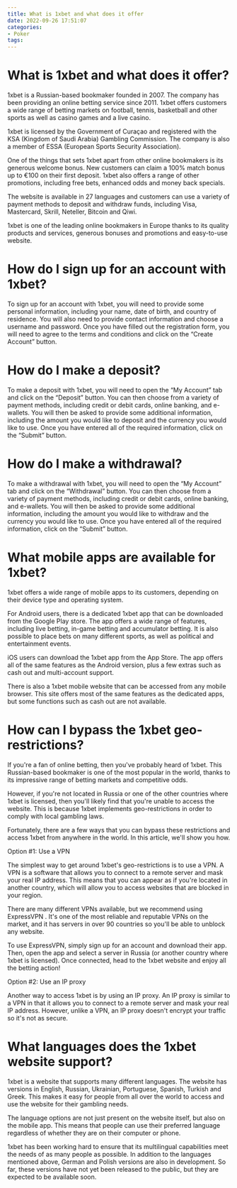```yaml
---
title: What is 1xbet and what does it offer
date: 2022-09-26 17:51:07
categories:
- Poker
tags:
---
```



#  What is 1xbet and what does it offer?

1xbet is a Russian-based bookmaker founded in 2007. The company has been providing an online betting service since 2011. 1xbet offers customers a wide range of betting markets on football, tennis, basketball and other sports as well as casino games and a live casino.

1xbet is licensed by the Government of Curaçao and registered with the KSA (Kingdom of Saudi Arabia) Gambling Commission. The company is also a member of ESSA (European Sports Security Association).

One of the things that sets 1xbet apart from other online bookmakers is its generous welcome bonus. New customers can claim a 100% match bonus up to €100 on their first deposit. 1xbet also offers a range of other promotions, including free bets, enhanced odds and money back specials.

The website is available in 27 languages and customers can use a variety of payment methods to deposit and withdraw funds, including Visa, Mastercard, Skrill, Neteller, Bitcoin and Qiwi.

1xbet is one of the leading online bookmakers in Europe thanks to its quality products and services, generous bonuses and promotions and easy-to-use website.

#  How do I sign up for an account with 1xbet?

To sign up for an account with 1xbet, you will need to provide some personal information, including your name, date of birth, and country of residence. You will also need to provide contact information and choose a username and password. Once you have filled out the registration form, you will need to agree to the terms and conditions and click on the “Create Account” button.

# How do I make a deposit?

To make a deposit with 1xbet, you will need to open the “My Account” tab and click on the “Deposit” button. You can then choose from a variety of payment methods, including credit or debit cards, online banking, and e-wallets. You will then be asked to provide some additional information, including the amount you would like to deposit and the currency you would like to use. Once you have entered all of the required information, click on the “Submit” button.

# How do I make a withdrawal?

To make a withdrawal with 1xbet, you will need to open the “My Account” tab and click on the “Withdrawal” button. You can then choose from a variety of payment methods, including credit or debit cards, online banking, and e-wallets. You will then be asked to provide some additional information, including the amount you would like to withdraw and the currency you would like to use. Once you have entered all of the required information, click on the “Submit” button.

#  What mobile apps are available for 1xbet?

1xbet offers a wide range of mobile apps to its customers, depending on their device type and operating system. 

For Android users, there is a dedicated 1xbet app that can be downloaded from the Google Play store. The app offers a wide range of features, including live betting, in-game betting and accumulator betting. It is also possible to place bets on many different sports, as well as political and entertainment events.

iOS users can download the 1xbet app from the App Store. The app offers all of the same features as the Android version, plus a few extras such as cash out and multi-account support.

There is also a 1xbet mobile website that can be accessed from any mobile browser. This site offers most of the same features as the dedicated apps, but some functions such as cash out are not available.

#  How can I bypass the 1xbet geo-restrictions?

If you're a fan of online betting, then you've probably heard of 1xbet. This Russian-based bookmaker is one of the most popular in the world, thanks to its impressive range of betting markets and competitive odds.

However, if you're not located in Russia or one of the other countries where 1xbet is licensed, then you'll likely find that you're unable to access the website. This is because 1xbet implements geo-restrictions in order to comply with local gambling laws.

Fortunately, there are a few ways that you can bypass these restrictions and access 1xbet from anywhere in the world. In this article, we'll show you how.

Option #1: Use a VPN

The simplest way to get around 1xbet's geo-restrictions is to use a VPN. A VPN is a software that allows you to connect to a remote server and mask your real IP address. This means that you can appear as if you're located in another country, which will allow you to access websites that are blocked in your region.

There are many different VPNs available, but we recommend using ExpressVPN . It's one of the most reliable and reputable VPNs on the market, and it has servers in over 90 countries so you'll be able to unblock any website.

To use ExpressVPN, simply sign up for an account and download their app. Then, open the app and select a server in Russia (or another country where 1xbet is licensed). Once connected, head to the 1xbet website and enjoy all the betting action!

Option #2: Use an IP proxy

Another way to access 1xbet is by using an IP proxy. An IP proxy is similar to a VPN in that it allows you to connect to a remote server and mask your real IP address. However, unlike a VPN, an IP proxy doesn't encrypt your traffic so it's not as secure.










#  What languages does the 1xbet website support?

1xbet is a website that supports many different languages. The website has versions in English, Russian, Ukrainian, Portuguese, Spanish, Turkish and Greek. This makes it easy for people from all over the world to access and use the website for their gambling needs.

The language options are not just present on the website itself, but also on the mobile app. This means that people can use their preferred language regardless of whether they are on their computer or phone.

1xbet has been working hard to ensure that its multilingual capabilities meet the needs of as many people as possible. In addition to the languages mentioned above, German and Polish versions are also in development. So far, these versions have not yet been released to the public, but they are expected to be available soon.